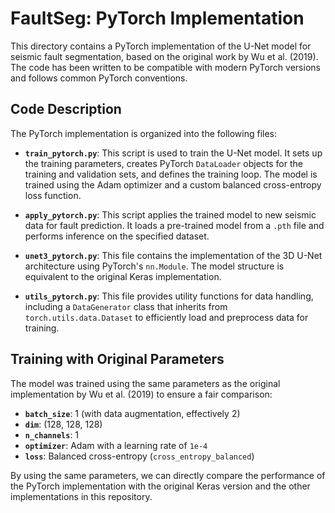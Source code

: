 # FaultSeg: PyTorch Implementation

This directory contains a PyTorch implementation of the U-Net model for seismic fault segmentation, based on the original work by Wu et al. (2019). The code has been written to be compatible with modern PyTorch versions and follows common PyTorch conventions.

## Code Description

The PyTorch implementation is organized into the following files:

- **`train_pytorch.py`**: This script is used to train the U-Net model. It sets up the training parameters, creates PyTorch `DataLoader` objects for the training and validation sets, and defines the training loop. The model is trained using the Adam optimizer and a custom balanced cross-entropy loss function.

- **`apply_pytorch.py`**: This script applies the trained model to new seismic data for fault prediction. It loads a pre-trained model from a `.pth` file and performs inference on the specified dataset.

- **`unet3_pytorch.py`**: This file contains the implementation of the 3D U-Net architecture using PyTorch's `nn.Module`. The model structure is equivalent to the original Keras implementation.

- **`utils_pytorch.py`**: This file provides utility functions for data handling, including a `DataGenerator` class that inherits from `torch.utils.data.Dataset` to efficiently load and preprocess data for training.

## Training with Original Parameters

The model was trained using the same parameters as the original implementation by Wu et al. (2019) to ensure a fair comparison:

- **`batch_size`**: 1 (with data augmentation, effectively 2)
- **`dim`**: (128, 128, 128)
- **`n_channels`**: 1
- **`optimizer`**: Adam with a learning rate of `1e-4`
- **`loss`**: Balanced cross-entropy (`cross_entropy_balanced`)

By using the same parameters, we can directly compare the performance of the PyTorch implementation with the original Keras version and the other implementations in this repository.
